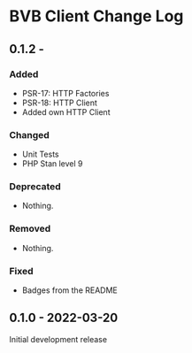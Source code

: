 # BVB Client Change Log

## 0.1.2 - 

### Added

- PSR-17: HTTP Factories
- PSR-18: HTTP Client
- Added own HTTP Client

### Changed

- Unit Tests
- PHP Stan level 9

### Deprecated

- Nothing.

### Removed

- Nothing.

### Fixed

- Badges from the README

## 0.1.0 - 2022-03-20

Initial development release
